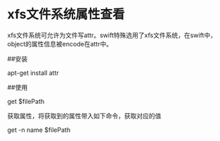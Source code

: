 # xfs文件系统属性查看

xfs文件系统可允许为文件写attr。swift特殊选用了xfs文件系统，在swift中，object的属性信息被encode在attr中。

##安装

apt-get install attr

##使用

get $filePath

获取属性，将获取到的属性带入如下命令，获取对应的值

get -n name $filePath